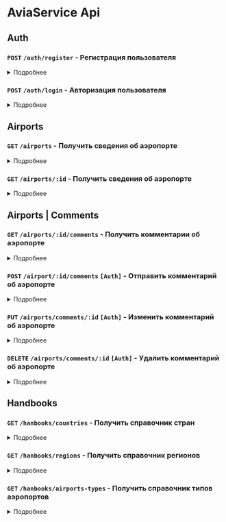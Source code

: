 # AviaService Api

## Auth
### `POST` `/auth/register` - Регистрация пользователя
<details>
  <summary>Подробнее</summary>

  #### Request body parameters
  - email* - email пользователя [**Обязательный**] 
  - username* - логин пользователя [**Обязательный**]
  - password* - пароль пользователя[**Обязательный**]

  #### Responses
  ```json
  200 OK
  {}
  ```
</details>

### `POST` `/auth/login` - Авторизация пользователя
<details>
  <summary>Подробнее</summary>

  #### Request body parameters
  - username* - email пользователя [**Обязательный**] 
  - password* - пароль пользователя[**Обязательный**]
  #### Responses
  ```json
  200 OK
  {
    "access":"eyJhbGciOiJIUzI1NiIsInR5cCI6IkpXVCJ9.eyJ1c2VyX3BrIjoxLCJ0b2tlbl90eXBlIjoiYWNjZXNzIiwiY29sZF9zdHVmZiI6IuKYgyIsImV4cCI6MTIzNDU2LCJqdGkiOiJmZDJmOWQ1ZTFhN2M0MmU4OTQ5MzVlMzYyYmNhOGJjYSJ9.NHlztMGER7UADHZJlxNG0WSi22a2KaYSfd1S-AuT7lU",
    "refresh":"eyJhbGciOiJIUzI1NiIsInR5cCI6IkpXVCJ9.eyJ1c2VyX3BrIjoxLCJ0b2tlbl90eXBlIjoicmVmcmVzaCIsImNvbGRfc3R1ZmYiOiLimIMiLCJleHAiOjIzNDU2NywianRpIjoiZGUxMmY0ZTY3MDY4NDI3ODg5ZjE1YWMyNzcwZGEwNTEifQ.aEoAYkSJjoWH1boshQAaTkf8G3yn0kapko6HFRt7Rh4"
  }
  ```
</details>

## Airports
### `GET` `/airports` - Получить сведения об аэропорте
<details>
  <summary>Подробнее</summary>

  #### Request path parameters
  - page - номер страницы 
  - per_page - кол-во элементов на странице
  - search - Поиск
  - type_id - Идентификатор типа аэропорта
  - country_id - Идентификатор страны
  - region_id - Идентификатор региона
  
  #### Responses
  ```json
  200 OK
  {
    "count": 20,
    "next": 2,
    "previous": null,
    "items": [
      {
        "name": "Total Rf Heliport",
        "region_id": 1,
        "type_id": 2,
        "country_id": 3,
      }
    ]
  }
  ```

  ```json
  400 Bad Request
  ```
</details>

### `GET` `/airports/:id` - Получить сведения об аэропорте
<details>
  <summary>Подробнее</summary>

  #### Request path parameters
  - id*  - идентификатор аэропорта [**Обязательный**]
  
  #### Responses
  ```json
  200 OK
  {
    "ident": "00A",
    "type": "heliport",
    "name": "Total Rf Heliport",
    "elevation_ft": "11",
    "continent": "NA",
    "iso_country": "US",
    "iso_region": "US-PA",
    "municipality": "Bensalem",
    "gps_code": "00A",
    "iata_code": "",
    "local_code": "00A",
    "coordinates": "-74.93360137939453, 40.07080078125",
  }
  ```

  ```json
  404 Not Found
  ```
</details>

## Airports | Comments
### `GET` `/airports/:id/comments` - Получить комментарии об аэропорте
<details>
  <summary>Подробнее</summary>
  
  #### Request path parameters
  - id*  - идентификатор аэропорта [**Обязательный**]
  
  #### Responses:
  ```json
  200 OK
  {
    "count": 20,
    "next": 2,
    "previous": null,
    "items": [
      {
        "email": "user@example.com",
        "date": "2022-01-01",
        "comment": "Хороший аэропорт"
      }
    ]
  }
  ```
</details>

### `POST` `/airport/:id/comments` `[Auth]` - Отправить комментарий об аэропорте
<details>
  <summary>Подробнее</summary>

  #### Request headers
  - `Authorization: Bearer <access token>`
  
  #### Request path parameters
  - id*  - идентификатор аэропорта [**Обязательный**]
  
  #### Request body parameters
  - comment* - комментарий [**Обязательный**]
  
  #### Responses:
  ```json
  201 Created
  {}
  ```  
  ```json
  400 Bad Request
  ```
</details>

### `PUT` `/airports/comments/:id` `[Auth]` - Изменить комментарий об аэропорте
<details>
  <summary>Подробнее</summary>

  #### Request headers
  - `Authorization: Bearer <access token>`
  
  #### Request path parameters
  - id*  - идентификатор аэропорта [**Обязательный**]

  #### Request body parameters
  - comment* - комментарий [**Обязательный**]
  
  #### Responses:
  ```json
  200 OK
  {}
  ```
  ```json
  400 Bad Request
  ```  
  ```json
  404 Not Found
  ```
</details>


### `DELETE` `/airports/comments/:id` `[Auth]` - Удалить комментарий об аэропорте
<details>
  <summary>Подробнее</summary>
  
  #### Request headers
  - `Authorization: Bearer <access token>`

  #### Request path parameters
  - id*  - идентификатор аэропорта [**Обязательный**]

  #### Responses:
  ```json
  204 No content
  {}
  ```  
  
  ```json
  404 Not Found
  ```
</details>



## Handbooks
### `GET` `/hanbooks/countries` - Получить справочник стран
<details>
  <summary>Подробнее</summary>
  
  #### Responses
  ```json
  200 OK
  [
    {
      "id": 1,
      "title": "US"
    }
  ]
  ```
</details>

### `GET` `/hanbooks/regions` - Получить справочник регионов
<details>
  <summary>Подробнее</summary>
  
  #### Responses
  ```json
  200 OK
  [
    {
      "id": 1,
      "title": "US-PA"
    }
  ]
  ```
</details>

### `GET` `/hanbooks/airports-types` - Получить справочник типов аэропортов
<details>
  <summary>Подробнее</summary>
  
  #### Responses
  ```json
  200 OK
  [
    {
      "id": 1,
      "title": "heliport"
    }
  ]
  ```
</details>